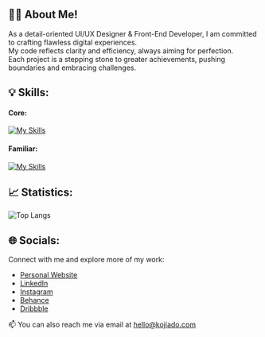 ## 👨‍💻 About Me! 

As a detail-oriented UI/UX Designer & Front-End Developer, I am committed to crafting flawless digital experiences. <br>
My code reflects clarity and efficiency, always aiming for perfection.<br>
Each project is a stepping stone to greater achievements, pushing boundaries and embracing challenges.

## 💡 Skills:

#### Core: <br>
[![My Skills](https://skillicons.dev/icons?i=html,css,react,js,ts,bootstrap,tailwind,nextjs,figma,xd,ps,ai)](https://skillicons.dev)

#### Familiar: <br>
[![My Skills](https://skillicons.dev/icons?i=nodejs,jquery,mysql,php,java,c,cpp,py,ruby,selenium,prisma)](https://skillicons.dev)

## 📈 Statistics:

![Top Langs](https://github-readme-stats.vercel.app/api/top-langs/?username=kojiado&layout=compact&theme=dracula)

## 🌐 Socials:

Connect with me and explore more of my work:

- [Personal Website](https://kojiado.com)
- [LinkedIn](https://www.linkedin.com/in/kojiado)
- [Instagram](https://www.instagram.com/kojiadocom)
- [Behance](https://behance.com/kojiado)
- [Dribbble](https://dribbble.com/kojiado)


📫 You can also reach me via email at hello@kojiado.com
